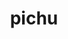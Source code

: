 ---
id: 172
title: pichu
types: [electric]
image: https://raw.githubusercontent.com/PokeAPI/sprites/master/sprites/pokemon/172.png
---